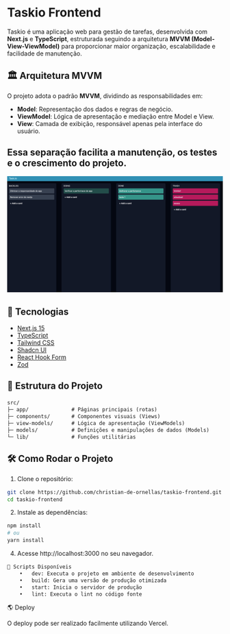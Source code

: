 # Taskio Frontend

Taskio é uma aplicação web para gestão de tarefas, desenvolvida com **Next.js** e **TypeScript**, estruturada seguindo a arquitetura **MVVM (Model-View-ViewModel)** para proporcionar maior organização, escalabilidade e facilidade de manutenção.

## 🏛️ Arquitetura MVVM

O projeto adota o padrão **MVVM**, dividindo as responsabilidades em:

- **Model**: Representação dos dados e regras de negócio.
- **ViewModel**: Lógica de apresentação e mediação entre Model e View.
- **View**: Camada de exibição, responsável apenas pela interface do usuário.

Essa separação facilita a manutenção, os testes e o crescimento do projeto.
---

![Screenshot](/public/sreenshot.png)

## 🚀 Tecnologias

- [Next.js 15](https://nextjs.org/)
- [TypeScript](https://www.typescriptlang.org/)
- [Tailwind CSS](https://tailwindcss.com/)
- [Shadcn UI](https://ui.shadcn.dev/)
- [React Hook Form](https://react-hook-form.com/)
- [Zod](https://zod.dev/)

## 📁 Estrutura do Projeto

```
src/
├─ app/              # Páginas principais (rotas)
├─ components/       # Componentes visuais (Views)
├─ view-models/      # Lógica de apresentação (ViewModels)
├─ models/           # Definições e manipulações de dados (Models)
└─ lib/              # Funções utilitárias
```
## 🛠️ Como Rodar o Projeto

1. Clone o repositório:

```bash
git clone https://github.com/christian-de-ornellas/taskio-frontend.git
cd taskio-frontend
```
2.	Instale as dependências:
```bash
npm install
# ou
yarn install
```
4.	Acesse http://localhost:3000 no seu navegador.

```
📜 Scripts Disponíveis
	•	dev: Executa o projeto em ambiente de desenvolvimento
	•	build: Gera uma versão de produção otimizada
	•	start: Inicia o servidor de produção
	•	lint: Executa o lint no código fonte
```

🌎 Deploy

O deploy pode ser realizado facilmente utilizando Vercel.